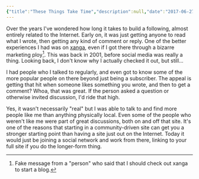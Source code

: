 ```yaml
---
{"title":"These Things Take Time","description":null,"date":"2017-06-27","prevPage":"[[In the Middle]]","nextPage":"[[Laying it Out]]","tags":["writing","social","networks"],"dg-publish":true,"created":"2017-06-27T11:38:42","updated":"2025-08-05T13:20:16-04:00","permalink":"/notes/2017/these-things-take-time/","dgPassFrontmatter":true}
---
```



Over the years I've wondered how long it takes to build a following, almost entirely related to the Internet. Early on, it was just getting anyone to read what I wrote, then getting any kind of comment or reply. One of the better experiences I had was on [xanga](http://www.xanga.com/), even if I got there through a bizarre marketing ploy[^1]. This was back in 2001, before social media was really a thing. Looking back, I don't know why I actually checked it out, but still...

I had people who I talked to regularly, and even got to know some of the more popular people on there beyond just being a subscriber. The appeal is getting that hit when someone likes something you wrote, and then to get a comment? Whoa, that was great. If the person asked a question or otherwise invited discussion, I'd ride that high.

Yes, it wasn't necessarily "real" but I was able to talk to and find more people like me than anything physically local. Even some of the people who weren't like me were part of great discussions, both on and off that site. It's one of the reasons that starting in a community-driven site can get you a stronger starting point than having a site just out on the Internet. Today it would just be joining a social network and work from there, linking to your full site if you do the longer-form thing.

[^1]: Fake message from a "person" who said that I should check out xanga to start a blog.

